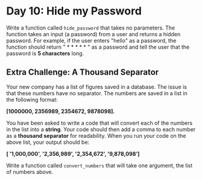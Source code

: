 # Day 10: Hide my Password

Write a function called `hide_password` that takes no parameters. The function takes an input (a password) from a user and returns a hidden password. For example, if the user enters "hello" as a password, the function should return " \* \* \* \* \* " as a password and tell the user that the password is __5 characters__ long.

## Extra Challenge: A Thousand Separator

Your new company has a list of figures saved in a database. The issue is that these numbers have no separator. The numbers are saved in a list in the following format:

__\[1000000, 2356989, 2354672, 9878098].__

You have been asked to write a code that will convert each of the numbers in the list into a __string__. Your code should then add a comma to each number as a __thousand separator__ for readability. When you run your code on the above list, your output should be:

__\[ '1,000,000', '2,356,989', '2,354,672', '9,878,098’]__

Write a function called `convert_numbers` that will take one argument, the list of numbers above.
